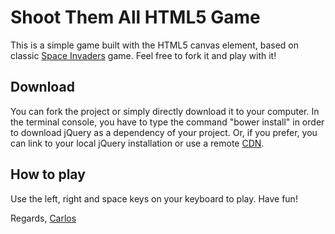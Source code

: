 
# Shoot Them All HTML5 Game

This is a simple game built with the HTML5 canvas element, based on classic [Space Invaders](http://www.freeinvaders.org/) game. Feel free to fork it and play with it!

## Download

You can fork the project or simply directly download it to your computer. In the terminal console, you have to type the command "bower install" in order to download jQuery as a dependency of your project. Or, if you prefer, you can link to your local jQuery installation or use a remote [CDN](https://code.jquery.com/).

## How to play

Use the left, right and space keys on your keyboard to play. Have fun!

Regards,
[Carlos](http://twitter.com/CGCabral)